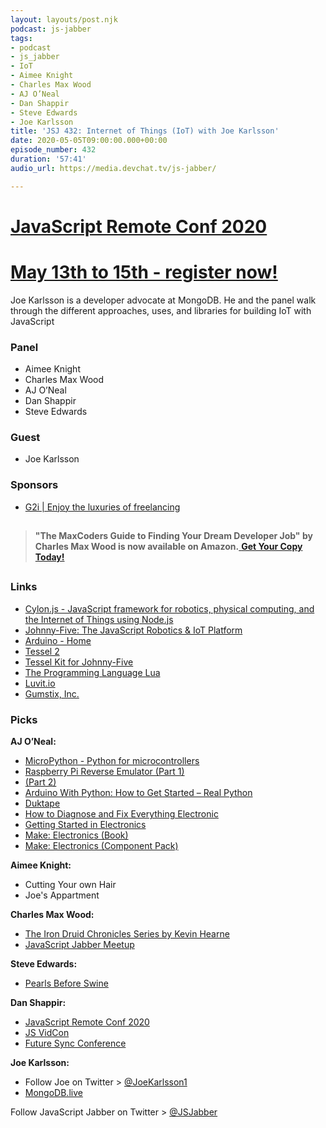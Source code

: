 ```yaml
---
layout: layouts/post.njk
podcast: js-jabber
tags:
- podcast
- js_jabber
- IoT
- Aimee Knight
- Charles Max Wood
- AJ O’Neal
- Dan Shappir
- Steve Edwards
- Joe Karlsson
title: 'JSJ 432: Internet of Things (IoT) with Joe Karlsson'
date: 2020-05-05T09:00:00.000+00:00
episode_number: 432
duration: '57:41'
audio_url: https://media.devchat.tv/js-jabber/

---
```

# [JavaScript Remote Conf 2020](https://devchat.tv/conferences/javascript-remote-2020/ "JavaScript Remote Conf 2020")

# [May 13th to 15th - register now!](https://devchat.tv/conferences/javascript-remote-2020/ "JavaScript Remote Conf 2020")

Joe Karlsson is a developer advocate at MongoDB. He and the panel walk through the different approaches, uses, and libraries for building IoT with JavaScript

### **Panel**

* Aimee Knight
* Charles Max Wood
* AJ O’Neal
* Dan Shappir
* Steve Edwards


### **Guest**

* Joe Karlsson

### **Sponsors**

* [G2i | Enjoy the luxuries of freelancing](https://www.g2i.co/?utm_source=Javascript_Jabber&utm_medium=Podcast&utm_campaign=DevChat)
## 

> **"The MaxCoders Guide to Finding Your Dream Developer Job" by Charles Max Wood is now available on Amazon.**[ **Get Your Copy Today!**](https://www.amazon.com/gp/product/B081MBL5C9/ref=as_li_ss_tl?ie=UTF8&linkCode=sl1&tag=devchattv-20&linkId=9d61363241636e2546ef46abba198746&language=en_US)

## 

### **Links**

* [Cylon\.js \- JavaScript framework for robotics, physical computing, and the Internet of Things using Node\.js](https://cylonjs.com/)
* [Johnny\-Five: The JavaScript Robotics & IoT Platform](http://johnny-five.io/)
* [Arduino \- Home](https://www.arduino.cc/)
* [Tessel 2](https://tessel.io/)
* [Tessel Kit for Johnny-Five](https://amzn.to/3b4SYTY)
* [The Programming Language Lua](https://www.lua.org/)
* [Luvit\.io](https://luvit.io/)
* [Gumstix, Inc\.](https://www.gumstix.com/)


### **Picks**

**AJ O’Neal:**

* [MicroPython \- Python for microcontrollers](https://micropython.org/)
* [Raspberry Pi Reverse Emulator (Part 1)](https://www.youtube.com/watch?v=ar9WRwCiSr0) 
* [(Part 2)](https://youtu.be/hTlNVUmBA28)
* [Arduino With Python: How to Get Started – Real Python](https://realpython.com/arduino-python/)
* [Duktape](https://duktape.org/)
* [How to Diagnose and Fix Everything Electronic](https://amzn.to/2XCxGJw)
* [Getting Started in Electronics](https://amzn.to/2XznJwl)
* [Make: Electronics (Book)](https://amzn.to/2VGVYj9)
* [Make: Electronics (Component Pack)](https://amzn.to/3embZU1)

**Aimee Knight:**

* Cutting Your own Hair
* Joe's Appartment

**Charles Max Wood:**

* [The Iron Druid Chronicles Series by Kevin Hearne](https://www.goodreads.com/series/52837-the-iron-druid-chronicles)
* [JavaScript Jabber Meetup](https://meetings.hubspot.com/team104/javascript-jabber-episode)


**Steve Edwards:**

* [Pearls Before Swine](https://www.gocomics.com/pearlsbeforeswine)

**Dan Shappir:**

* [JavaScript Remote Conf 2020](https://devchat.tv/conferences/javascript-remote-2020/)
* [JS VidCon](https://jsvidcon.com/)
* [Future Sync Conference](https://futuresync.co.uk/)


**Joe Karlsson:**

* Follow Joe on Twitter > [@JoeKarlsson1](https://twitter.com/JoeKarlsson1)
* [MongoDB\.live](https://www.mongodb.com/https://www.mongodb.com/world)


Follow JavaScript Jabber on Twitter > [@JSJabber](https://twitter.com/JSJabber)